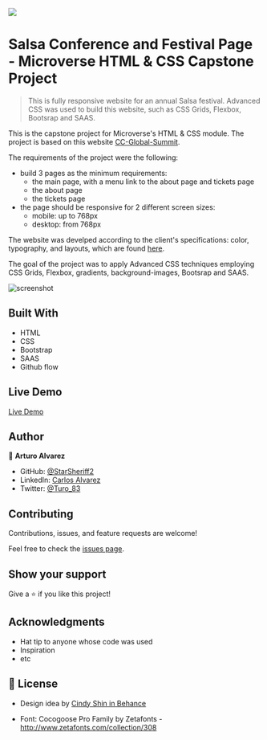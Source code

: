 ![](https://img.shields.io/badge/Microverse-blueviolet)

# Salsa Conference and Festival Page - Microverse HTML & CSS Capstone Project

> This is fully responsive website for an annual Salsa festival. Advanced CSS was used to build this website, such as CSS Grids, Flexbox, Bootsrap and SAAS.

This is the capstone project for Microverse's HTML & CSS module. The project is based on this website [CC-Global-Summit](https://www.behance.net/gallery/29845175/CC-Global-Summit-2015). 

The requirements of the project were the following:

-  build 3 pages as the minimum requirements:
    - the main page, with a menu link to the about page and tickets page
    - the about page
    - the tickets page
- the page should be responsive for 2 different screen sizes:
    - mobile: up to 768px
    - desktop: from 768px

The website was develped according to the client's specifications: color, typography, and layouts, which are found [here](https://www.behance.net/gallery/29845175/CC-Global-Summit-2015).

The goal of the project was to apply Advanced CSS techniques employing CSS Grids, Flexbox, gradients, background-images, Bootsrap and SAAS.


![screenshot](./assets/README/#################)

## Built With

- HTML
- CSS
- Bootstrap
- SAAS
- Github flow

## Live Demo

[Live Demo](https://starsheriff2.github.io/HTML-CSS-Capstone-Project/)

## Author

👤 **Arturo Alvarez**

- GitHub: [@StarSheriff2](https://github.com/StarSheriff2)
- LinkedIn: [Carlos Alvarez](https://www.linkedin.com/in/carlosalvarezveroy/)
- Twitter: [@Turo_83](https://twitter.com/Turo_83)

## Contributing

Contributions, issues, and feature requests are welcome!

Feel free to check the [issues page](https://github.com/StarSheriff2/HTML-CSS-Capstone-Project/issues).

## Show your support

Give a ⭐️ if you like this project!

## Acknowledgments

- Hat tip to anyone whose code was used
- Inspiration
- etc

## 📝 License

- Design idea by [Cindy Shin in Behance](https://www.behance.net/adagio07)

- Font: Cocogoose Pro Family by Zetafonts -http://www.zetafonts.com/collection/308
